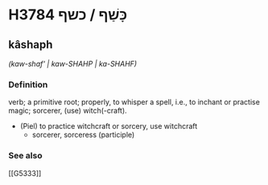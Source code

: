 # H3784 כָּשַׁף / כשף

## kâshaph

_(kaw-shaf' | kaw-SHAHP | ka-SHAHF)_

### Definition

verb; a primitive root; properly, to whisper a spell, i.e., to inchant or practise magic; sorcerer, (use) witch(-craft).

- (Piel) to practice witchcraft or sorcery, use witchcraft
    - sorcerer, sorceress (participle)
### See also

[[G5333]]

